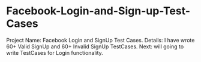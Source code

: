 # Facebook-Login-and-Sign-up-Test-Cases
Project Name: Facebook Login and SignUp Test Cases.
Details: I have wrote 60+ Valid SignUp and 60+ Invalid SignUp TestCases.
Next: will going to write TestCases for Login functionality.
